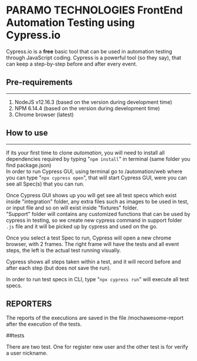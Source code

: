 # PARAMO TECHNOLOGIES FrontEnd Automation Testing using Cypress.io

Cypress.io is a **free** basic tool that can be used in automation testing through JavaScript coding.
Cypress is a powerful tool (so they say), that can keep a step-by-step before and after every event.


## Pre-requirements
---
1. NodeJS v12.16.3 (based on the version during development time)  
2. NPM 6.14.4 (based on the version during development time)  
3. Chrome browser (latest)  


## How to use
---
If its your first time to clone *automation*, you will need to install all dependencies required by typing "```npm install```" in terminal (same folder you find package.json)  
In order to run Cypress GUI, using terminal go to <repo folder>/automation/web where you can type "```npx cypress open```", that will start Cypress GUI, were you can see all Spec(s) that you can run.  

Once Cypress GUI shows up you will get see all test specs which exist inside "integration" folder, any extra files such as images to be used in test, or input file and so on will exist inside "fixtures" folder.  
"Support" folder will contains any customized functions that can be used by cypress in testing, so we create new cypress command in support folder ```.js``` file and it will be picked up by cypress and used on the go.

Once you select a test Spec to run, Cypress will open a new chrome browser, with 2 frames.
The right frame will have the tests and all event steps, the left is the actual test running visually.

Cypress shows all steps taken within a test, and it will record before and after each step (but does not save the run).

In order to run test specs in CLI, type "```npx cypress run```" will execute all test specs.  

## REPORTERS

The reports of the executions are saved in the file /mochawesome-report after the execution of the tests.

##tests

There are two test. One for register new user and the other test is for verify a user nickname.
